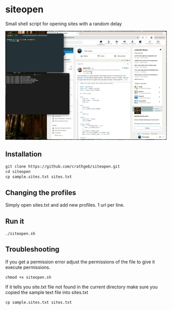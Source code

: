 # siteopen
Small shell script for opening sites with a random delay

![Siteopen in action!](siteopen.gif?raw=true "siteopen.gif")

## Installation
```
git clone https://github.com/crathgeb/siteopen.git
cd siteopen
cp sample.sites.txt sites.txt
```

## Changing the profiles
Simply open sites.txt and add new profiles.  1 url per line.



## Run it
```
./siteopen.sh
```

## Troubleshooting

If you get a permission error adjust the permissions of the file to give it execute permissions.
```
chmod +x siteopen.sh
```

If it tells you site.txt file not found in the current directory make sure you copied the sample text file into sites.txt
```
cp sample.sites.txt sites.txt
```